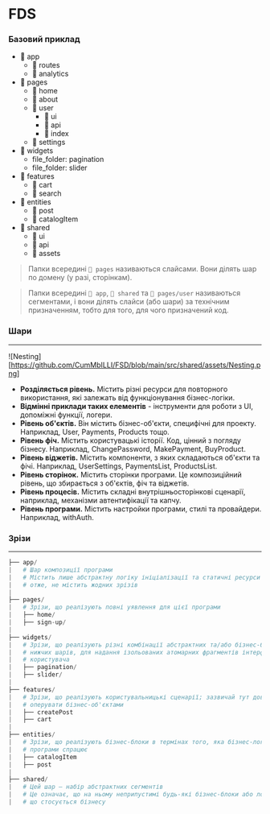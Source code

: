 <h1>FDS</h1>

<h3>Базовий приклад</h3>

+ :file_folder: app
  + :file_folder: routes 
  + :file_folder: analytics 
+ :file_folder: pages
  + :file_folder: home
  + :file_folder: about
  + :file_folder: user
    + :file_folder: ui
    + :file_folder: api
    + :page_facing_up: index
  + :file_folder: settings
+ :file_folder: widgets
  + file_folder: pagination
  + file_folder: slider
+ :file_folder: features
  + :file_folder: cart
  + :file_folder: search
+ :file_folder: entities
  + :file_folder: post
  + :file_folder: catalogItem
+ :file_folder: shared
  + :file_folder: ui
  + :file_folder: api
  + :file_folder: assets

> Папки всередині `📁 pages` називаються слайсами. Вони ділять шар по домену (у разі, сторінкам).

> Папки всередині `📁 app`, `📁 shared` та `📁 pages/user` називаються сегментами, і вони ділять слайси (або шари) за технічним призначенням, тобто для того, для чого призначений код.

<h3>Шари</h3>

___
![Nesting][https://github.com/CumMbILLI/FSD/blob/main/src/shared/assets/Nesting.png]

+ **Розділяється рівень.** Містить різні ресурси для повторного використання, які залежать від функціонування бізнес-логіки.
+ **Відмінні приклади таких елементів** - інструменти для роботи з UI, допоміжні функції, логери.
+ **Рівень об'єктів.** Він містить бізнес-об'єкти, специфічні для проекту. Наприклад, User, Payments, Products тощо.
+ **Рівень фіч.** Містить користувацькі історії. Код, цінний з погляду бізнесу. Наприклад, ChangePassword, MakePayment, BuyProduct.
+ **Рівень віджетів.** Містить компоненти, з яких складаються об'єкти та фічі. Наприклад, UserSettings, PaymentsList, ProductsList.
+ **Рівень сторінок.** Містить сторінки програми. Це композиційний рівень, що збирається з об'єктів, фіч та віджетів.
+ **Рівень процесів.** Містить складні внутрішньосторінкові сценарії, наприклад, механізми автентифікації та капчу.
+ **Рівень програми.** Містить настройки програми, стилі та провайдери. Наприклад, withAuth.

<h3>Зрізи</h3>

___

```py
├── app/
|   # Шар композиції програми
|   # Містить лише абстрактну логіку ініціалізації та статичні ресурси – 
|   # отже, не містить жодних зрізів
|
├── pages/
|   # Зрізи, що реалізують повні уявлення для цієї програми
|   ├── home/
|   ├── sign-up/
|
├── widgets/
|   # Зрізи, що реалізують різні комбінації абстрактних та/або бізнес-блоків з
|   # нижчих шарів, для надання ізольованих атомарних фрагментів інтерфейсу
|   # користувача
|   ├── pagination/
|   ├── slider/
|
├── features/
|   # Зрізи, що реалізують користувальницькі сценарії; зазвичай тут доводиться
|   # оперувати бізнес-об'єктами
|   ├── createPost
|   ├── cart
|
├── entities/
|   # Зрізи, що реалізують бізнес-блоки в термінах того, яка бізнес-логіка 
|   # програми спрацює
|   ├── catalogItem
|   ├── post
|
├── shared/
|   # Цей шар – набір абстрактних сегментів
|   # Це означає, що на ньому неприпустимі будь-які бізнес-блоки або логіка,
|   # що стосується бізнесу
```

